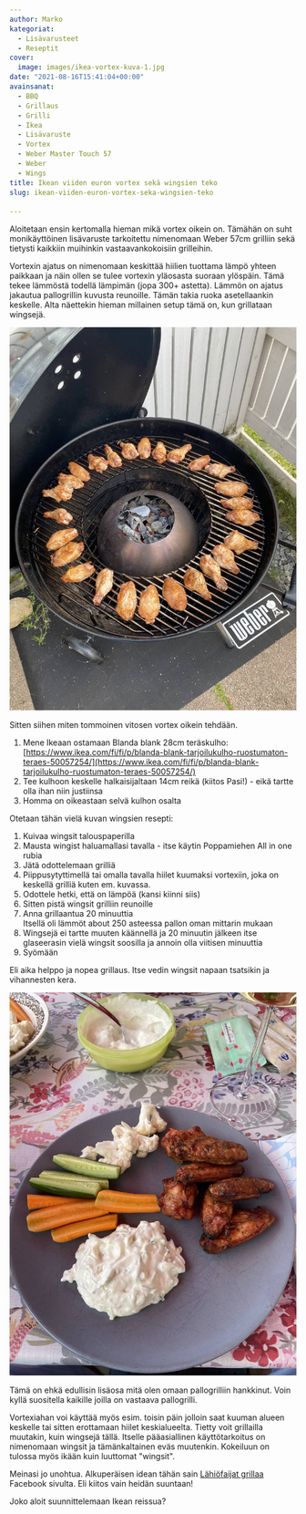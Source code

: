 ```yaml
---
author: Marko
kategoriat:
  - Lisävarusteet
  - Reseptit
cover:
  image: images/ikea-vortex-kuva-1.jpg
date: "2021-08-16T15:41:04+00:00"
avainsanat:
  - BBQ
  - Grillaus
  - Grilli
  - Ikea
  - Lisävaruste
  - Vortex
  - Weber Master Touch 57
  - Weber
  - Wings
title: Ikean viiden euron vortex sekä wingsien teko
slug: ikean-viiden-euron-vortex-seka-wingsien-teko

---
```

Aloitetaan ensin kertomalla hieman mikä vortex oikein on. Tämähän on suht monikäyttöinen lisävaruste tarkoitettu nimenomaan Weber 57cm grilliin sekä tietysti kaikkiin muihinkin vastaavankokoisiin grilleihin.

Vortexin ajatus on nimenomaan keskittää hiilien tuottama lämpö yhteen paikkaan ja näin ollen se tulee vortexin yläosasta suoraan ylöspäin. Tämä tekee lämmöstä todellä lämpimän (jopa 300+ astetta). Lämmön on ajatus jakautua pallogrillin kuvusta reunoille. Tämän takia ruoka asetellaankin keskelle. Alta näettekin hieman millainen setup tämä on, kun grillataan wingsejä.

![](images/ikea-vortex-kuva-1.jpg)

Sitten siihen miten tommoinen vitosen vortex oikein tehdään.

1. Mene Ikeaan ostamaan Blanda blank 28cm teräskulho: [https://www.ikea.com/fi/fi/p/blanda-blank-tarjoilukulho-ruostumaton-teraes-50057254/](https://www.ikea.com/fi/fi/p/blanda-blank-tarjoilukulho-ruostumaton-teraes-50057254/)
2. Tee kulhoon keskelle halkaisijaltaan 14cm reikä (kiitos Pasi!) - eikä tartte olla ihan niin justiinsa
3. Homma on oikeastaan selvä kulhon osalta

Otetaan tähän vielä kuvan wingsien resepti:

1. Kuivaa wingsit talouspaperilla
2. Mausta wingist haluamallasi tavalla - itse käytin Poppamiehen All in one rubia
3. Jätä odottelemaan grilliä
4. Piippusytyttimellä tai omalla tavalla hiilet kuumaksi vortexiin, joka on keskellä grilliä kuten em. kuvassa.
5. Odottele hetki, että on lämpöä (kansi kiinni siis)
6. Sitten pistä wingsit grilliin reunoille
7. Anna grillaantua 20 minuuttia  
Itsellä oli lämmöt about 250 asteessa pallon oman mittarin mukaan
8. Wingsejä ei tartte muuten käännellä ja 20 minuutin jälkeen itse glaseerasin vielä wingsit soosilla ja annoin olla viitisen minuuttia
9. Syömään

Eli aika helppo ja nopea grillaus. Itse vedin wingsit napaan tsatsikin ja vihannesten kera.

![](images/ikea-vortex-kuva-2.jpg)

Tämä on ehkä edullisin lisäosa mitä olen omaan pallogrilliin hankkinut. Voin kyllä suositella kaikille joilla on vastaava pallogrilli.

Vortexiahan voi käyttää myös esim. toisin päin jolloin saat kuuman alueen keskelle tai sitten erottamaan hiilet keskialueelta. Tietty voit grillailla muutakin, kuin wingsejä tällä. Itselle pääasiallinen käyttötarkoitus on nimenomaan wingsit ja tämänkaltainen eväs muutenkin. Kokeiluun on tulossa myös ikään kuin luuttomat "wingsit".

Meinasi jo unohtua. Alkuperäisen idean tähän sain [Lähiöfaijat grillaa](https://www.instagram.com/lahiofaijat/) Facebook sivulta. Eli kiitos vain heidän suuntaan!

Joko aloit suunnittelemaan Ikean reissua?
